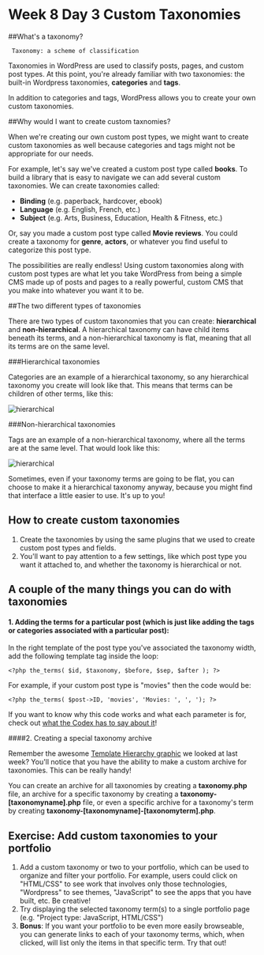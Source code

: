 # Week 8 Day 3 Custom Taxonomies

##What's a taxonomy?

	 Taxonomy: a scheme of classification

Taxonomies in WordPress are used to classify posts, pages, and custom post types. At this point, you're already familiar with two taxonomies: the built-in Wordpress taxonomies, **categories** and **tags**.

In addition to categories and tags, WordPress allows you to create your own custom taxonomies. 

##Why would I want to create custom taxnomies?

When we're creating our own custom post types, we might want to create custom taxonomies as well because categories and tags might not be appropriate for our needs.

For example, let's say we've created a custom post type called **books**. To build a library that is easy to navigate we can add several custom taxonomies. We can create taxonomies called:

* **Binding** (e.g. paperback, hardcover, ebook)
* **Language** (e.g. English, French, etc.)
* **Subject** (e.g. Arts, Business, Education, Health & Fitness, etc.)

Or, say you made a custom post type called **Movie reviews**. You could create a taxonomy for **genre**, **actors**, or whatever you find useful to categorize this post type.

The possibilities are really endless! Using custom taxonomies along with custom post types are what let you take WordPress from being a simple CMS made up of posts and pages to a really powerful, custom CMS that you make into whatever you want it to be.

##The two different types of taxonomies

There are two types of custom taxonomies that you can create: **hierarchical** and **non-hierarchical**. A hierarchical taxonomy can have child items beneath its terms, and a non-hierarchical taxonomy is flat, meaning that all its terms are on the same level.

###Hierarchical taxonomies

Categories are an example of a hierarchical taxonomy, so any hierarchical taxonomy you create will look like that. This means that terms can be children of other terms, like this:

![hierarchical](http://cl.ly/image/2n0M3Y2Y0329/Screen%20Shot%202014-03-06%20at%204.40.21%20PM.png)

###Non-hierarchical taxonomies

Tags are an example of a non-hierarchical taxonomy, where all the terms are at the same level. That would look like this:

![hierarchical](http://cl.ly/image/0b1W3I0e3V1L/Screen%20Shot%202014-03-06%20at%204.41.38%20PM.png)

Sometimes, even if your taxonomy terms are going to be flat, you can choose to make it a hierarchical taxonomy anyway, because you might find that interface a little easier to use. It's up to you!

## How to create custom taxonomies

1. Create the taxonomies by using the same plugins that we used to create custom post types and fields.
2. You'll want to pay attention to a few settings, like which post type you want it attached to, and whether the taxonomy is hierarchical or not.

## A couple of the many things you can do with taxonomies

#### 1. Adding the terms for a particular post (which is just like adding the tags or categories associated with a particular post):

In the right template of the post type you've associated the taxonomy width, add the following template tag inside the loop:

```
<?php the_terms( $id, $taxonomy, $before, $sep, $after ); ?>
```

For example, if your custom post type is "movies" then the code would be:

```
<?php the_terms( $post->ID, 'movies', 'Movies: ', ', '); ?>
```

If you want to know why this code works and what each parameter is for, check out [what the Codex has to say about it](https://codex.wordpress.org/Function_Reference/the_terms)!

####2. Creating a special taxonomy archive

Remember the awesome [Template Hierarchy graphic](https://codex.wordpress.org/Template_Hierarchy) we looked at last week? You'll notice that you have the ability to make a custom archive for taxonomies. This can be really handy!

You can create an archive for all taxonomies by creating a **taxonomy.php** file, an archive for a specific taxonomy by creating a **taxonomy-[taxonomyname].php** file, or even a specific archive for a taxonomy's term by creating **taxonomy-[taxonomyname]-[taxonomyterm].php**.


## Exercise: Add custom taxonomies to your portfolio

1. Add a custom taxonomy or two to your portfolio, which can be used to organize and filter your portfolio. For example, users could click on "HTML/CSS" to see work that involves only those technologies, "Wordpress" to see themes, "JavaScript" to see the apps that you have built, etc. Be creative!
2. Try displaying the selected taxonomy term(s) to a single portfolio page (e.g. "Project type: JavaScript, HTML/CSS")
3. **Bonus**: If you want your portfolio to be even more easily browseable, you can generate links to each of your taxonomy terms, which, when clicked, will list only the items in that specific term. Try that out!